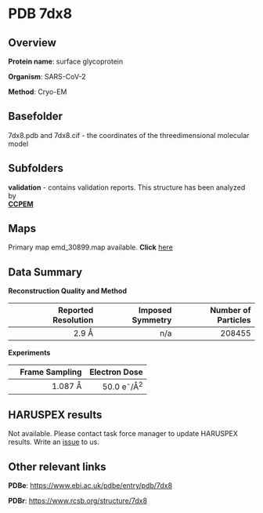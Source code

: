 # PDB 7dx8

## Overview

**Protein name**: surface glycoprotein

**Organism**: SARS-CoV-2

**Method**: Cryo-EM



## Basefolder

7dx8.pdb and 7dx8.cif - the coordinates of the threedimensional molecular model

## Subfolders





**validation** - contains validation reports. This structure has been analyzed by <br>     [**CCPEM**](https://github.com/thorn-lab/coronavirus_structural_task_force/tree/master/pdb/surface_glycoprotein/SARS-CoV-2/7dx8/validation/ccpem-validation)



## Maps

Primary map emd_30899.map available. **Click** [here](http://ftp.wwpdb.org/pub/emdb/structures/EMD-30899/map/) 

## Data Summary
**Reconstruction Quality and Method**

|   | Reported Resolution | Imposed Symmetry | Number of Particles |
|---|-------------:|----------------:|--------------:|
|   |2.9 Å|n/a|208455|

**Experiments**

|   | Frame Sampling | Electron Dose |
|---|-------------:|----------------:|
|   |1.087 Å|50.0 e<sup>-</sup>/Å<sup>2</sup>|

## HARUSPEX results

Not available. Please contact task force manager to update HARUSPEX results. Write an [issue](https://github.com/thorn-lab/coronavirus_structural_task_force/issues) to us.

## Other relevant links 
**PDBe**:  https://www.ebi.ac.uk/pdbe/entry/pdb/7dx8
 
**PDBr**: https://www.rcsb.org/structure/7dx8 
